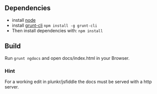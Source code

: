 ## Dependencies

* install [node](http://nodejs.org)
* install [grunt-cli](https://github.com/gruntjs/grunt-cli) `npm install -g grunt-cli`
* Then install dependencies with: `npm install`

## Build

Run `grunt ngdocs` and open docs/index.html in your Browser.

### Hint
For a working edit in plunkr/jsfiddle the docs must be served with a http server.